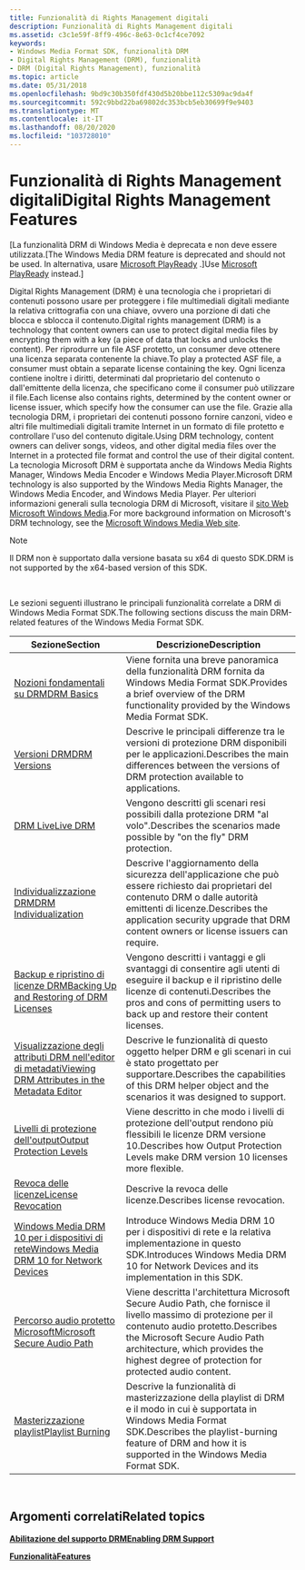 ```yaml
---
title: Funzionalità di Rights Management digitali
description: Funzionalità di Rights Management digitali
ms.assetid: c3c1e59f-8ff9-496c-8e63-0c1cf4ce7092
keywords:
- Windows Media Format SDK, funzionalità DRM
- Digital Rights Management (DRM), funzionalità
- DRM (Digital Rights Management), funzionalità
ms.topic: article
ms.date: 05/31/2018
ms.openlocfilehash: 9bd9c30b350fdf430d5b20bbe112c5309ac9da4f
ms.sourcegitcommit: 592c9bbd22ba69802dc353bcb5eb30699f9e9403
ms.translationtype: MT
ms.contentlocale: it-IT
ms.lasthandoff: 08/20/2020
ms.locfileid: "103728010"
---
```

# <a name="digital-rights-management-features"></a><span data-ttu-id="5f06f-106">Funzionalità di Rights Management digitali</span><span class="sxs-lookup"><span data-stu-id="5f06f-106">Digital Rights Management Features</span></span>

<span data-ttu-id="5f06f-107">\[La funzionalità DRM di Windows Media è deprecata e non deve essere utilizzata.</span><span class="sxs-lookup"><span data-stu-id="5f06f-107">\[The Windows Media DRM feature is deprecated and should not be used.</span></span> <span data-ttu-id="5f06f-108">In alternativa, usare [Microsoft PlayReady](/windows/uwp/audio-video-camera/playready-client-sdk) .\]</span><span class="sxs-lookup"><span data-stu-id="5f06f-108">Use [Microsoft PlayReady](/windows/uwp/audio-video-camera/playready-client-sdk) instead.\]</span></span>

<span data-ttu-id="5f06f-109">Digital Rights Management (DRM) è una tecnologia che i proprietari di contenuti possono usare per proteggere i file multimediali digitali mediante la relativa crittografia con una chiave, ovvero una porzione di dati che blocca e sblocca il contenuto.</span><span class="sxs-lookup"><span data-stu-id="5f06f-109">Digital rights management (DRM) is a technology that content owners can use to protect digital media files by encrypting them with a key (a piece of data that locks and unlocks the content).</span></span> <span data-ttu-id="5f06f-110">Per riprodurre un file ASF protetto, un consumer deve ottenere una licenza separata contenente la chiave.</span><span class="sxs-lookup"><span data-stu-id="5f06f-110">To play a protected ASF file, a consumer must obtain a separate license containing the key.</span></span> <span data-ttu-id="5f06f-111">Ogni licenza contiene inoltre i diritti, determinati dal proprietario del contenuto o dall'emittente della licenza, che specificano come il consumer può utilizzare il file.</span><span class="sxs-lookup"><span data-stu-id="5f06f-111">Each license also contains rights, determined by the content owner or license issuer, which specify how the consumer can use the file.</span></span> <span data-ttu-id="5f06f-112">Grazie alla tecnologia DRM, i proprietari dei contenuti possono fornire canzoni, video e altri file multimediali digitali tramite Internet in un formato di file protetto e controllare l'uso del contenuto digitale.</span><span class="sxs-lookup"><span data-stu-id="5f06f-112">Using DRM technology, content owners can deliver songs, videos, and other digital media files over the Internet in a protected file format and control the use of their digital content.</span></span> <span data-ttu-id="5f06f-113">La tecnologia Microsoft DRM è supportata anche da Windows Media Rights Manager, Windows Media Encoder e Windows Media Player.</span><span class="sxs-lookup"><span data-stu-id="5f06f-113">Microsoft DRM technology is also supported by the Windows Media Rights Manager, the Windows Media Encoder, and Windows Media Player.</span></span> <span data-ttu-id="5f06f-114">Per ulteriori informazioni generali sulla tecnologia DRM di Microsoft, visitare il [sito Web Microsoft Windows Media](https://support.microsoft.com/help/17946/windows-media).</span><span class="sxs-lookup"><span data-stu-id="5f06f-114">For more background information on Microsoft's DRM technology, see the [Microsoft Windows Media Web site](https://support.microsoft.com/help/17946/windows-media).</span></span>

> [!Note]  
> <span data-ttu-id="5f06f-115">Il DRM non è supportato dalla versione basata su x64 di questo SDK.</span><span class="sxs-lookup"><span data-stu-id="5f06f-115">DRM is not supported by the x64-based version of this SDK.</span></span>

 

<span data-ttu-id="5f06f-116">Le sezioni seguenti illustrano le principali funzionalità correlate a DRM di Windows Media Format SDK.</span><span class="sxs-lookup"><span data-stu-id="5f06f-116">The following sections discuss the main DRM-related features of the Windows Media Format SDK.</span></span>



| <span data-ttu-id="5f06f-117">Sezione</span><span class="sxs-lookup"><span data-stu-id="5f06f-117">Section</span></span>                                                                                            | <span data-ttu-id="5f06f-118">Descrizione</span><span class="sxs-lookup"><span data-stu-id="5f06f-118">Description</span></span>                                                                                                                          |
|----------------------------------------------------------------------------------------------------|--------------------------------------------------------------------------------------------------------------------------------------|
| [<span data-ttu-id="5f06f-119">Nozioni fondamentali su DRM</span><span class="sxs-lookup"><span data-stu-id="5f06f-119">DRM Basics</span></span>](drm-basics.md)                                                                       | <span data-ttu-id="5f06f-120">Viene fornita una breve panoramica della funzionalità DRM fornita da Windows Media Format SDK.</span><span class="sxs-lookup"><span data-stu-id="5f06f-120">Provides a brief overview of the DRM functionality provided by the Windows Media Format SDK.</span></span>                                         |
| [<span data-ttu-id="5f06f-121">Versioni DRM</span><span class="sxs-lookup"><span data-stu-id="5f06f-121">DRM Versions</span></span>](drm-versions.md)                                                                   | <span data-ttu-id="5f06f-122">Descrive le principali differenze tra le versioni di protezione DRM disponibili per le applicazioni.</span><span class="sxs-lookup"><span data-stu-id="5f06f-122">Describes the main differences between the versions of DRM protection available to applications.</span></span>                                     |
| [<span data-ttu-id="5f06f-123">DRM Live</span><span class="sxs-lookup"><span data-stu-id="5f06f-123">Live DRM</span></span>](live-drm.md)                                                                           | <span data-ttu-id="5f06f-124">Vengono descritti gli scenari resi possibili dalla protezione DRM "al volo".</span><span class="sxs-lookup"><span data-stu-id="5f06f-124">Describes the scenarios made possible by "on the fly" DRM protection.</span></span>                                                                |
| [<span data-ttu-id="5f06f-125">Individualizzazione DRM</span><span class="sxs-lookup"><span data-stu-id="5f06f-125">DRM Individualization</span></span>](drm-individualization.md)                                                 | <span data-ttu-id="5f06f-126">Descrive l'aggiornamento della sicurezza dell'applicazione che può essere richiesto dai proprietari del contenuto DRM o dalle autorità emittenti di licenze.</span><span class="sxs-lookup"><span data-stu-id="5f06f-126">Describes the application security upgrade that DRM content owners or license issuers can require.</span></span>                                   |
| [<span data-ttu-id="5f06f-127">Backup e ripristino di licenze DRM</span><span class="sxs-lookup"><span data-stu-id="5f06f-127">Backing Up and Restoring of DRM Licenses</span></span>](backing-up-and-restoring-of-drm-licenses.md)           | <span data-ttu-id="5f06f-128">Vengono descritti i vantaggi e gli svantaggi di consentire agli utenti di eseguire il backup e il ripristino delle licenze di contenuti.</span><span class="sxs-lookup"><span data-stu-id="5f06f-128">Describes the pros and cons of permitting users to back up and restore their content licenses.</span></span>                                       |
| [<span data-ttu-id="5f06f-129">Visualizzazione degli attributi DRM nell'editor di metadati</span><span class="sxs-lookup"><span data-stu-id="5f06f-129">Viewing DRM Attributes in the Metadata Editor</span></span>](viewing-drm-attributes-in-the-metadata-editor.md) | <span data-ttu-id="5f06f-130">Descrive le funzionalità di questo oggetto helper DRM e gli scenari in cui è stato progettato per supportare.</span><span class="sxs-lookup"><span data-stu-id="5f06f-130">Describes the capabilities of this DRM helper object and the scenarios it was designed to support.</span></span>                                   |
| [<span data-ttu-id="5f06f-131">Livelli di protezione dell'output</span><span class="sxs-lookup"><span data-stu-id="5f06f-131">Output Protection Levels</span></span>](output-protection-levels.md)                                           | <span data-ttu-id="5f06f-132">Viene descritto in che modo i livelli di protezione dell'output rendono più flessibili le licenze DRM versione 10.</span><span class="sxs-lookup"><span data-stu-id="5f06f-132">Describes how Output Protection Levels make DRM version 10 licenses more flexible.</span></span>                                                   |
| [<span data-ttu-id="5f06f-133">Revoca delle licenze</span><span class="sxs-lookup"><span data-stu-id="5f06f-133">License Revocation</span></span>](license-revocation.md)                                                       | <span data-ttu-id="5f06f-134">Descrive la revoca delle licenze.</span><span class="sxs-lookup"><span data-stu-id="5f06f-134">Describes license revocation.</span></span>                                                                                                        |
| [<span data-ttu-id="5f06f-135">Windows Media DRM 10 per i dispositivi di rete</span><span class="sxs-lookup"><span data-stu-id="5f06f-135">Windows Media DRM 10 for Network Devices</span></span>](windows-media-drm-10-for-network-devices.md)           | <span data-ttu-id="5f06f-136">Introduce Windows Media DRM 10 per i dispositivi di rete e la relativa implementazione in questo SDK.</span><span class="sxs-lookup"><span data-stu-id="5f06f-136">Introduces Windows Media DRM 10 for Network Devices and its implementation in this SDK.</span></span>                                              |
| [<span data-ttu-id="5f06f-137">Percorso audio protetto Microsoft</span><span class="sxs-lookup"><span data-stu-id="5f06f-137">Microsoft Secure Audio Path</span></span>](microsoft-secure-audio-path--deprecated.md)                         | <span data-ttu-id="5f06f-138">Viene descritta l'architettura Microsoft Secure Audio Path, che fornisce il livello massimo di protezione per il contenuto audio protetto.</span><span class="sxs-lookup"><span data-stu-id="5f06f-138">Describes the Microsoft Secure Audio Path architecture, which provides the highest degree of protection for protected audio content.</span></span> |
| [<span data-ttu-id="5f06f-139">Masterizzazione playlist</span><span class="sxs-lookup"><span data-stu-id="5f06f-139">Playlist Burning</span></span>](playlist-burning.md)                                                           | <span data-ttu-id="5f06f-140">Descrive la funzionalità di masterizzazione della playlist di DRM e il modo in cui è supportata in Windows Media Format SDK.</span><span class="sxs-lookup"><span data-stu-id="5f06f-140">Describes the playlist-burning feature of DRM and how it is supported in the Windows Media Format SDK.</span></span>                               |



 

## <a name="related-topics"></a><span data-ttu-id="5f06f-141">Argomenti correlati</span><span class="sxs-lookup"><span data-stu-id="5f06f-141">Related topics</span></span>

<dl> <dt>

[<span data-ttu-id="5f06f-142">**Abilitazione del supporto DRM**</span><span class="sxs-lookup"><span data-stu-id="5f06f-142">**Enabling DRM Support**</span></span>](enabling-drm-support.md)
</dt> <dt>

[<span data-ttu-id="5f06f-143">**Funzionalità**</span><span class="sxs-lookup"><span data-stu-id="5f06f-143">**Features**</span></span>](features.md)
</dt> </dl>

 

 